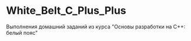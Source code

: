 # White_Belt_C_Plus_Plus
Выполнения домашний заданий из курса "Основы разработки на C++: белый пояс"
